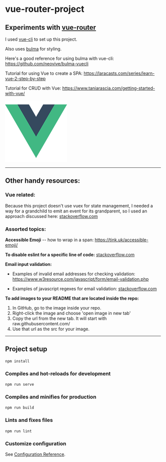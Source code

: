 # vue-router-project

## Experiments with [vue-router](https://router.vuejs.org/)

I used [vue-cli](https://cli.vuejs.org/) to set up this project.

Also uses [bulma](https://bulma.io/) for styling.

Here's a good reference for using bulma with vue-cli: https://github.com/neovive/bulma-vuecli

Tutorial for using Vue to create a SPA: https://laracasts.com/series/learn-vue-2-step-by-step

Tutorial for CRUD with Vue: https://www.taniarascia.com/getting-started-with-vue/

<img src="https://raw.githubusercontent.com/ethyl2/vue-router-experiments/main/src/assets/logo.png" />

---

## Other handy resources:

### Vue related:

Because this project doesn't use vuex for state management, I needed a way for a grandchild to emit an event for its grandparent, so I used
an approach discussed here: [stackoverflow.com](https://stackoverflow.com/questions/42615445/vuejs-2-0-emit-event-from-grand-child-to-his-grand-parent-component/51661633)

### Assorted topics:

**Accessible Emoji** -- how to wrap in a span: https://tink.uk/accessible-emoji/

**To disable eslint for a specific line of code:** [stackoverflow.com](https://stackoverflow.com/questions/47277133/disable-unnecessary-escape-character-no-useless-escape)

**Email input validation:**

- Examples of invalid email addresses for checking validation: https://www.w3resource.com/javascript/form/email-validation.php

- Examples of javascript regexes for email validation: [stackoverflow.com](https://stackoverflow.com/questions/46155/how-to-validate-an-email-address-in-javascript)

**To add images to your README that are located inside the repo:**

1. In GitHub, go to the image inside your repo.
2. Right-click the image and choose 'open image in new tab'
3. Copy the url from the new tab. It will start with raw.githubusercontent.com/
4. Use that url as the src for your image.

---

## Project setup

```
npm install
```

### Compiles and hot-reloads for development

```
npm run serve
```

### Compiles and minifies for production

```
npm run build
```

### Lints and fixes files

```
npm run lint
```

### Customize configuration

See [Configuration Reference](https://cli.vuejs.org/config/).
